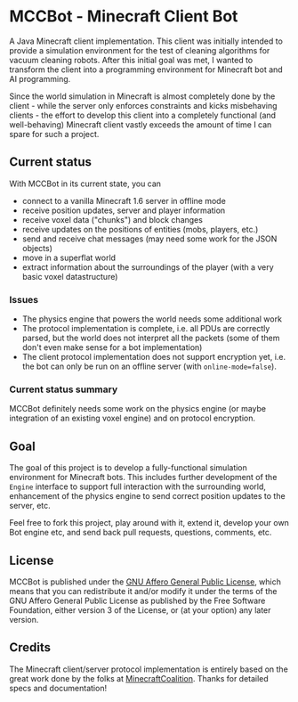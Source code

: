 # MCCBot - Minecraft Client Bot
A Java Minecraft client implementation. This client was initially intended to provide a simulation environment for the test of cleaning algorithms for vacuum cleaning robots. After this initial goal was met, I wanted to transform the client into a programming environment for Minecraft bot and AI programming.

Since the world simulation in Minecraft is almost completely done by the client - while the server only enforces constraints and kicks misbehaving clients - the effort to develop this client into a completely functional (and well-behaving) Minecraft client vastly exceeds the amount of time I can spare for such a project.

## Current status
With MCCBot in its current state, you can

- connect to a vanilla Minecraft 1.6 server in offline mode
- receive position updates, server and player information
- receive voxel data ("chunks") and block changes
- receive updates on the positions of entities (mobs, players, etc.)
- send and receive chat messages (may need some work for the JSON objects)
- move in a superflat world
- extract information about the surroundings of the player (with a very basic voxel datastructure)

### Issues
- The physics engine that powers the world needs some additional work
- The protocol implementation is complete, i.e. all PDUs are correctly parsed, but the world does not interpret all the packets (some of them don't even make sense for a bot implementation)
- The client protocol implementation does not support encryption yet, i.e. the bot can only be run on an offline server (with `online-mode=false`).

### Current status summary
MCCBot definitely needs some work on the physics engine (or maybe integration of an existing voxel engine) and on protocol encryption.

## Goal
The goal of this project is to develop a fully-functional simulation environment for Minecraft bots. This includes further development of the `Engine` interface to support full interaction with the surrounding world, enhancement of the physics engine to send correct position updates to the server, etc.

Feel free to fork this project, play around with it, extend it, develop your own Bot engine etc, and send back pull requests, questions, comments, etc.

## License
MCCBot is published under the [GNU Affero General Public License](http://www.gnu.org/licenses/agpl-3.0.html), which means that you can redistribute it and/or modify it under the terms of the GNU Affero General Public License as published by the Free Software Foundation, either version 3 of the License, or (at your option) any later version.

## Credits
The Minecraft client/server protocol implementation is entirely based on the great work done by the folks at [MinecraftCoalition](http://wiki.vg). Thanks for detailed specs and documentation!